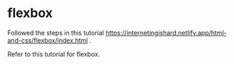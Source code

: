 # flexbox

Followed the steps in this tutorial https://internetingishard.netlify.app/html-and-css/flexbox/index.html . 

Refer to this tutorial for flexbox. 